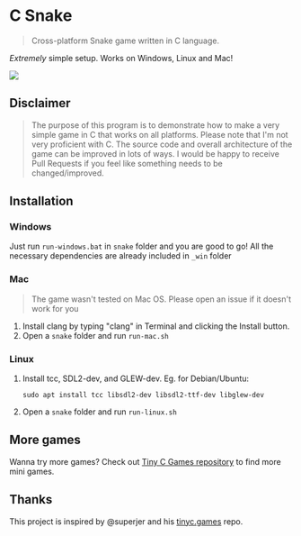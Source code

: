 # C Snake

> Cross-platform Snake game written in C language. 

*Extremely* simple setup. Works on Windows, Linux and Mac!

<img src="https://image.prntscr.com/image/1IVIXJWgTJqvJXgBoKx5Lg.png">

## Disclaimer
> The purpose of this program is to demonstrate how to make a very simple game in C that works on all platforms. Please note that I'm not very proficient with C. The source code and overall architecture of the game can be improved in lots of ways. I would be happy to receive Pull Requests if you feel like something needs to be changed/improved.

## Installation

### Windows
Just run `run-windows.bat` in `snake` folder and you are good to go! All the necessary dependencies are already included in `_win` folder

### Mac
> The game wasn't tested on Mac OS. Please open an issue if it doesn't work for you
1. Install clang by typing "clang" in Terminal and clicking the Install button.
2. Open a `snake` folder and run `run-mac.sh`

### Linux
1. Install tcc, SDL2-dev, and GLEW-dev. Eg. for Debian/Ubuntu:
    ```
   sudo apt install tcc libsdl2-dev libsdl2-ttf-dev libglew-dev
   ```
   
2. Open a `snake` folder and run `run-linux.sh`

## More games
Wanna try more games? Check out [Tiny C Games repository](https://github.com/superjer/tinyc.games) to find more mini games.

## Thanks
This project is inspired by @superjer and his [tinyc.games](https://github.com/superjer/tinyc.games) repo. 
